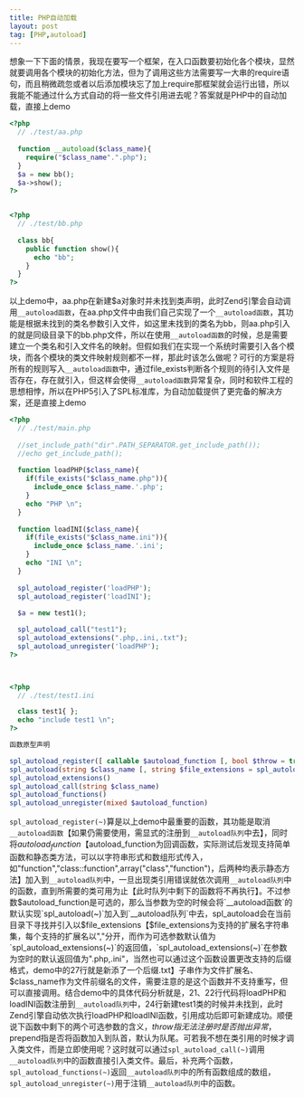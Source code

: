 ```yaml
---
title: PHP自动加载
layout: post
tag: [PHP,autoload]
---
```


想象一下下面的情景，我现在要写一个框架，在入口函数要初始化各个模块，显然就要调用各个模块的初始化方法，但为了调用这些方法需要写一大串的require语句，而且稍微疏忽或者以后添加模块忘了加上require那框架就会运行出错，所以我能不能通过什么方式自动的将一些文件引用进去呢？答案就是PHP中的自动加载，直接上demo

~~~PHP
<?php
  // ./test/aa.php
  
  function __autoload($class_name){
    require("$class_name".".php");
  }
  $a = new bb();
  $a->show();
?>


<?php
  // ./test/bb.php
  
  class bb{
    public function show(){
      echo "bb";
    }
  }
?>
~~~

以上demo中，aa.php在新建$a对象时并未找到类声明，此时Zend引擎会自动调用`__autoload函数`，在aa.php文件中由我们自己实现了一个`__autoload函数`，其功能是根据未找到的类名参数引入文件，如这里未找到的类名为bb，则aa.php引入的就是同级目录下的bb.php文件，所以在使用`__autoload函数`的时候，总是需要建立一个类名和引入文件名的映射。但假如我们在实现一个系统时需要引入各个模块，而各个模块的类文件映射规则都不一样，那此时该怎么做呢？可行的方案是将所有的规则写入`__autoload函数`中，通过file_exists判断各个规则的待引入文件是否存在，存在就引入，但这样会使得`__autoload函数`异常复杂，同时和软件工程的思想相悖，所以在PHP5引入了SPL标准库，为自动加载提供了更完备的解决方案，还是直接上demo

~~~PHP
<?php
  // ./test/main.php
  
  //set_include_path("dir".PATH_SEPARATOR.get_include_path());
  //echo get_include_path();
	
  function loadPHP($class_name){
    if(file_exists("$class_name.php")){
      include_once $class_name.'.php';
    }	
    echo "PHP \n";
  }
	
  function loadINI($class_name){
    if(file_exists("$class_name.ini")){
      include_once $class_name.'.ini';
    }
    echo "INI \n";
  }
		
  spl_autoload_register('loadPHP');
  spl_autoload_register('loadINI');
	
  $a = new test1();

  spl_autoload_call("test1");
  spl_autoload_extensions(".php,.ini,.txt");
  spl_autoload_unregister('loadPHP');
?>



<?php
  // ./test/test1.ini

  class test1{ };
  echo "include test1 \n";
?>
~~~

~~~PHP
函数原型声明

spl_autoload_register([ callable $autoload_function [, bool $throw = true [, bool $prepend = false ]]])
spl_autoload(string $class_name [, string $file_extensions = spl_autoload_extensions() ])
spl_autoload_extensions()
spl_autoload_call(string $class_name)
spl_autoload_functions()
spl_autoload_unregister(mixed $autoload_function)
~~~
`spl_autoload_register(~)`算是以上demo中最重要的函数，其功能是取消`__autoload函数`【如果仍需要使用，需显式的注册到`__autoload队列`中去】，同时将$autoload_function【$autoload_function为回调函数，实际测试后发现支持简单函数和静态类方法，可以以字符串形式和数组形式传入，如"function","class::function",array("class","function")，后两种均表示静态方法】加入到`__autoload队列`中，一旦出现类引用错误就依次调用`__autoload队列`中的函数，直到所需要的类可用为止【此时队列中剩下的函数将不再执行】。不过参数$autoload_function是可选的，那么当参数为空的时候会将`__autoload函数`的默认实现`spl_autoload(~)`加入到`__autoload队列`中去，spl_autoload会在当前目录下寻找并引入以$file_extensions【$file_extensions为支持的扩展名字符串集，每个支持的扩展名以","分开，而作为可选参数默认值为`spl_autoload_extensions(~)`的返回值，`spl_autoload_extensions(~)`在参数为空时的默认返回值为".php,.ini"，当然也可以通过这个函数设置更改支持的后缀格式，demo中的27行就是新添了一个后缀.txt】子串作为文件扩展名、$class_name作为文件前缀名的文件，需要注意的是这个函数并不支持重写，但可以直接调用。结合demo中的具体代码分析就是，21、22行代码将loadPHP和loadINI函数注册到`__autoload队列`中，24行新建test1类的时候并未找到，此时Zend引擎自动依次执行loadPHP和loadINI函数，引用成功后即可新建成功。顺便说下函数中剩下的两个可选参数的含义，$throw指无法注册时是否抛出异常，$prepend指是否将函数加入到队首，默认为队尾。可若我不想在类引用的时候才调入类文件，而是立即使用呢？这时就可以通过`spl_autoload_call(~)`调用`__autoload队列`中的函数直接引入类文件。最后，补充两个函数，`spl_autoload_functions(~)`返回`__autoload队列`中的所有函数组成的数组，`spl_autoload_unregister(~)`用于注销`__autoload队列`中的函数。

